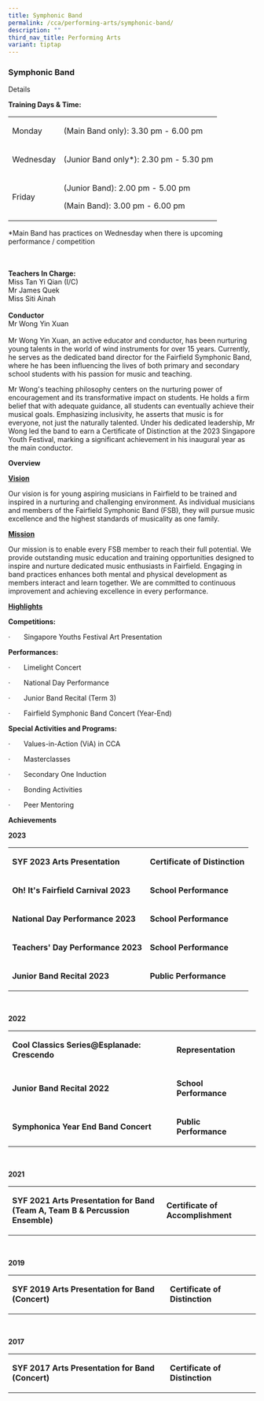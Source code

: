 ```yaml
---
title: Symphonic Band
permalink: /cca/performing-arts/symphonic-band/
description: ""
third_nav_title: Performing Arts
variant: tiptap
---
```

<h3>Symphonic Band</h3>
<p></p>
<p>Details</p>
<p><strong>Training Days &amp; Time:</strong>
</p>
<table style="minWidth: 50px">
<colgroup>
<col>
<col>
</colgroup>
<tbody>
<tr>
<td rowspan="1" colspan="1">
<p>Monday</p>
</td>
<td rowspan="1" colspan="1">
<p>(Main Band only): 3.30 pm - 6.00 pm</p>
</td>
</tr>
<tr>
<td rowspan="1" colspan="1">
<p>Wednesday</p>
</td>
<td rowspan="1" colspan="1">
<p>(Junior Band only*): 2.30 pm - 5.30 pm</p>
</td>
</tr>
<tr>
<td rowspan="1" colspan="1">
<p>Friday</p>
</td>
<td rowspan="1" colspan="1">
<p>(Junior Band): 2.00 pm - 5.00 pm</p>
<p>(Main Band): 3.00 pm - 6.00 pm</p>
</td>
</tr>
</tbody>
</table>
<p>*Main Band has practices on Wednesday when there is upcoming performance
/ competition</p>
<p>
<br>
<br><strong>Teachers In Charge:</strong> 
<br>Miss Tan Yi Qian (I/C)
<br>Mr James Quek
<br>Miss&nbsp;Siti Ainah
<br>
<br><strong>Conductor</strong> 
<br>Mr Wong Yin Xuan&nbsp;
<br>
<br>Mr Wong Yin Xuan, an active educator and conductor, has been nurturing
young talents in the world of wind instruments for over 15 years. Currently,
he serves as the dedicated band director for the <a rel="noopener noreferrer nofollow" target="_blank">Fairfield Symphonic Band</a>,
where he has been influencing the lives of both primary and secondary school
students with his passion for music and teaching.</p>
<p>Mr Wong's teaching philosophy centers on the nurturing power of encouragement
and its transformative impact on students. He holds a firm belief that
with adequate guidance, all students can eventually achieve their musical
goals. Emphasizing inclusivity, he asserts that music is for everyone,
not just the naturally talented. Under his dedicated leadership, Mr Wong
led the band to earn a Certificate of Distinction at the 2023 Singapore
Youth Festival, marking a significant achievement in his inaugural year
as the main conductor.</p>
<p></p>
<p><strong>Overview</strong>
</p>
<p></p>
<p><strong><u>Vision</u></strong>
</p>
<p>Our vision is for young aspiring musicians in Fairfield to be trained
and inspired in a nurturing and challenging environment. As individual
musicians and members of the Fairfield Symphonic Band (FSB), they will
pursue music excellence and the highest standards of musicality as one
family.</p>
<p></p>
<p><strong><u>Mission</u></strong>
</p>
<p>Our mission is to enable every FSB member to reach their full potential.
We provide outstanding music education and training opportunities designed
to inspire and nurture dedicated music enthusiasts in Fairfield. Engaging
in band practices enhances both mental and physical development as members
interact and learn together. We are committed to continuous improvement
and achieving excellence in every performance.</p>
<p></p>
<p><strong><u>Highlights</u></strong>
</p>
<p></p>
<p><strong>Competitions:</strong>
</p>
<p>·&nbsp;&nbsp;&nbsp;&nbsp;&nbsp;&nbsp; Singapore Youths Festival Art Presentation</p>
<p></p>
<p><strong>Performances:</strong>
</p>
<p>·&nbsp;&nbsp;&nbsp;&nbsp;&nbsp;&nbsp; Limelight Concert</p>
<p>·&nbsp;&nbsp;&nbsp;&nbsp;&nbsp;&nbsp; National Day Performance</p>
<p>·&nbsp;&nbsp;&nbsp;&nbsp;&nbsp;&nbsp; Junior Band Recital (Term 3)</p>
<p>·&nbsp;&nbsp;&nbsp;&nbsp;&nbsp;&nbsp; Fairfield Symphonic Band Concert
(Year-End)</p>
<p></p>
<p><strong>Special Activities and Programs:</strong>
</p>
<p>·&nbsp;&nbsp;&nbsp;&nbsp;&nbsp;&nbsp; Values-in-Action (ViA) in CCA</p>
<p>·&nbsp;&nbsp;&nbsp;&nbsp;&nbsp;&nbsp; Masterclasses</p>
<p>·&nbsp;&nbsp;&nbsp;&nbsp;&nbsp;&nbsp; Secondary One Induction</p>
<p>·&nbsp;&nbsp;&nbsp;&nbsp;&nbsp;&nbsp; Bonding Activities</p>
<p>·&nbsp;&nbsp;&nbsp;&nbsp;&nbsp;&nbsp; Peer Mentoring</p>
<p><strong>Achievements</strong>
</p>
<p></p>
<p><strong>2023</strong> 
<br>
</p>
<table style="minWidth: 50px">
<colgroup>
<col>
<col>
</colgroup>
<tbody>
<tr>
<td rowspan="1" colspan="1">
<p><strong>SYF 2023 Arts Presentation<br></strong>
</p>
</td>
<td rowspan="1" colspan="1">
<p><strong>Certificate of Distinction<br></strong>
</p>
</td>
</tr>
<tr>
<td rowspan="1" colspan="1">
<p><strong>Oh! It's Fairfield Carnival 2023<br></strong>
</p>
</td>
<td rowspan="1" colspan="1">
<p><strong>School Performance<br></strong>
</p>
</td>
</tr>
<tr>
<td rowspan="1" colspan="1">
<p><strong>National Day Performance 2023<br></strong>
</p>
</td>
<td rowspan="1" colspan="1">
<p><strong>School Performance</strong> 
<br>
</p>
</td>
</tr>
<tr>
<td rowspan="1" colspan="1">
<p><strong>Teachers' Day Performance 2023<br></strong>
</p>
</td>
<td rowspan="1" colspan="1">
<p><strong>School Performance<br></strong>
</p>
</td>
</tr>
<tr>
<td rowspan="1" colspan="1">
<p><strong>Junior Band Recital 2023<br></strong>
</p>
</td>
<td rowspan="1" colspan="1">
<p><strong>Public Performance</strong> 
<br>
</p>
</td>
</tr>
</tbody>
</table>
<p>
<br>
</p>
<p><strong>2022</strong> 
<br>
</p>
<table style="minWidth: 50px">
<colgroup>
<col>
<col>
</colgroup>
<tbody>
<tr>
<td rowspan="1" colspan="1">
<p><strong>Cool Classics Series@Esplanade: Crescendo<br></strong>
</p>
</td>
<td rowspan="1" colspan="1">
<p><strong>Representation<br></strong>
</p>
</td>
</tr>
<tr>
<td rowspan="1" colspan="1">
<p><strong>Junior Band Recital 2022<br></strong>
</p>
</td>
<td rowspan="1" colspan="1">
<p><strong>School Performance<br></strong>
</p>
</td>
</tr>
<tr>
<td rowspan="1" colspan="1">
<p><strong>Symphonica Year End Band Concert<br></strong>
</p>
</td>
<td rowspan="1" colspan="1">
<p><strong>Public Performance</strong> 
<br>
</p>
</td>
</tr>
</tbody>
</table>
<p>
<br>
</p>
<p><strong>2021</strong> 
<br>
</p>
<table style="minWidth: 50px">
<colgroup>
<col>
<col>
</colgroup>
<tbody>
<tr>
<td rowspan="1" colspan="1">
<p><strong>SYF 2021 Arts Presentation for&nbsp;Band (Team A, Team B &amp; Percussion Ensemble)</strong> 
<br>
</p>
</td>
<td rowspan="1" colspan="1">
<p><strong>Certificate of Accomplishment</strong>
</p>
</td>
</tr>
</tbody>
</table>
<p>
<br>
</p>
<p><strong>2019</strong> 
<br>
</p>
<table style="minWidth: 50px">
<colgroup>
<col>
<col>
</colgroup>
<tbody>
<tr>
<td rowspan="1" colspan="1">
<p><strong>SYF 2019 Arts Presentation for&nbsp;Band (Concert)</strong> 
<br>
</p>
</td>
<td rowspan="1" colspan="1">
<p><strong>Certificate of Distinction</strong>
</p>
</td>
</tr>
</tbody>
</table>
<p>
<br>
</p>
<p><strong>2017</strong> 
<br>
</p>
<table style="minWidth: 50px">
<colgroup>
<col>
<col>
</colgroup>
<tbody>
<tr>
<td rowspan="1" colspan="1">
<p><strong>SYF 2017 Arts Presentation for&nbsp;Band (Concert)</strong> 
<br>
</p>
</td>
<td rowspan="1" colspan="1">
<p><strong>Certificate of Distinction</strong>
</p>
</td>
</tr>
</tbody>
</table>
<p></p>
<p></p>